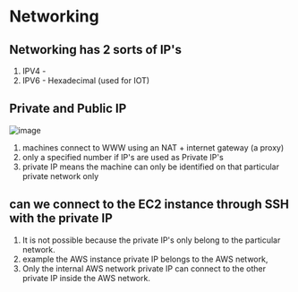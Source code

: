 # Networking

## Networking has 2 sorts of IP's 
1. IPV4 -  
2. IPV6 - Hexadecimal (used for IOT)

## Private and Public IP
![image](https://github.com/bhargavsp/aws_solution-architect/assets/45779321/0e9e9cdc-5dd9-4a48-8477-0a5643dd66cc)
1. machines connect to WWW using an NAT + internet gateway (a proxy)
2. only a specified number if IP's are used as Private IP's
3. private IP means the machine can only be identified on that particular private network only

## can we connect to the EC2 instance through SSH with the private IP
1. It is not possible because the private IP's only belong to the particular network.
2. example the AWS instance private IP belongs to the AWS network,
3. Only the internal AWS network private IP can connect to the other private IP inside the AWS network.  
